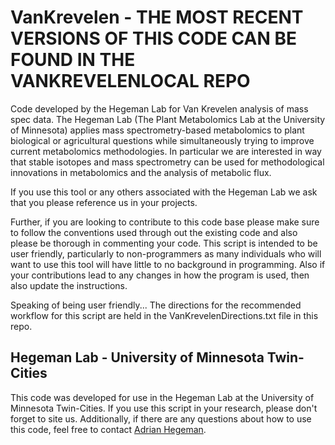 # VanKrevelen - THE MOST RECENT VERSIONS OF THIS CODE CAN BE FOUND IN THE VANKREVELENLOCAL REPO
Code developed by the Hegeman Lab for Van Krevelen analysis of mass spec data. The Hegeman Lab (The Plant Metabolomics Lab at the University of Minnesota)  applies mass spectrometry-based metabolomics to plant biological or agricultural questions while simultaneously trying to improve current metabolomics methodologies.  In particular we are interested in way that stable isotopes and mass spectrometry can be used for methodological innovations in metabolomics and the analysis of metabolic flux.

If you use this tool or any others associated with the Hegeman Lab we ask that you please reference us in your projects. 

Further, if you are looking to contribute to this code base please make sure to follow the conventions used through out the existing code and also please be thorough in commenting your code. This script is intended to be user friendly, particularly to non-programmers as many individuals who will want to use this tool will have little to no background in programming. Also if your contributions lead to any changes in how the program is used, then also update the instructions. 

Speaking of being user friendly... The directions for the recommended workflow for this script are held in the VanKrevelenDirections.txt file in this repo. 

## Hegeman Lab - University of Minnesota Twin-Cities
This code was developed for use in the Hegeman Lab at the University of Minnesota Twin-Cities. If you use this script in your research, please don't forget to site us. Additionally, if there are any questions about how to use this code, feel free to contact [Adrian Hegeman](hegem007@umn.edu). 

